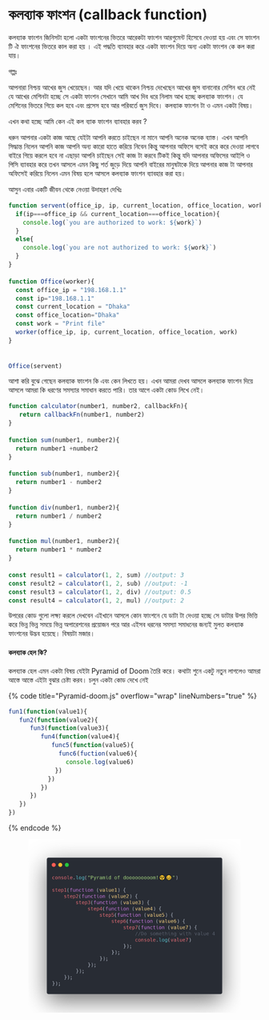 # কলব্যাক ফাংশন (callback function)

কলব্যাক ফাংশন জিনিসটা হলো একটা ফাংশনের ভিতরে আরেকটা ফাংশন আরগুমেন্ট হিসেবে দেওয়া হয় এবং সে ফাংশন টি ঐ ফাংশনের ভিতরে কাল করা হয় । এই পদ্ধতি ব্যাবহার করে একটা ফাংশন দিয়ে অন্য একটা ফাংশন কে কল করা যায়।&#x20;

গল্পঃ&#x20;

আপনারা নিশ্চয় আখের জুস খেয়েছেন। আর যদি খেয়ে থাকেন নিশ্চয় দেখেছেন আখের জুস বানানোর মেশিন ধরে নেই যে আখের মেশিনটা হচ্ছে সে একটা ফাংশন সেখানে আমি আখ দিব ধরে নিলাম আখ হচ্ছে কলব্যাক ফাংশন। যে মেশিনের ভিতরে গিয়ে কল হবে এবং প্রসেস হবে আর পরিবর্তে জুস দিবে। কলব্যাক ফাংশন টা ও এমন একটা বিষয়।&#x20;

এখন কথা হচ্ছে আমি কেন এই কল ব্যাক ফাংশন ব্যাবহার করব ?

ধরুন আপনার একটা কাজ আছে যেইটা আপনি করতে চাইছেন না মানে আপনি অনেক অনেক ব্যাস্ত। এখন আপনি সিদ্ধান্ত নিলেন আপনি কাজ আপনি অন্য কারো হাতে করিয়ে নিবেন কিন্তু আপনার অফিসে বসেই করে করে দেওয়া লাগবে বাইরে গিয়ে করলে হবে না এছাড়া আপনি চাইছেন সেই কাজ টা করবে টিকই কিন্তু যদি আপনার অফিসের আইপি ও পিসি ব্যাবহার করে তখন আসলে এমন কিছু শর্ত জুড়ে দিয়ে আপনি বাইরের মানুষটাকে দিয়ে আপনার কাজ টা আপনার অফিসেই করিয়ে নিলেন এমন বিষয় হলে আসলে কলব্যাক ফাংশন ব্যাবহার করা হয়।&#x20;

আসুন এবার একটি জীবন থেকে নেওয়া উদাহরণ দেখিঃ

```javascript
function servent(office_ip, ip, current_location, office_location, work){
  if(ip===office_ip && current_location===office_location){
    console.log(`you are authorized to work: ${work}`)
  }
  else{
    console.log(`you are not authorized to work: ${work}`)
  }
}

function Office(worker){
  const office_ip = "198.168.1.1"
  const ip="198.168.1.1"
  const current_location = "Dhaka"
  const office_location="Dhaka"
  const work = "Print file"
  worker(office_ip, ip, current_location, office_location, work)
}


Office(servent)
```

আশা করি বুঝে গেছেন কলব্যাক ফাংশন কি এবং কেন লিখতে হয়। এখন আমরা দেখব আসলে কলব্যাক ফাংশন দিয়ে আসলে আমরা কি ধরণের সমস্যার সমাধান করতে পারি। তার আগে একটা কোড লিখে নেই।

```javascript
function calculator(number1, number2, callbackFn){
   return callbackFn(number1, number2)
}

function sum(number1, number2){
  return number1 +number2
}

function sub(number1, number2){
  return number1 - number2
}

function div(number1, number2){
  return number1 / number2
}

function mul(number1, number2){
  return number1 * number2
}

const result1 = calculator(1, 2, sum) //output: 3
const result2 = calculator(1, 2, sub) //output: -1
const result3 = calculator(1, 2, div) //output: 0.5
const result4 = calculator(1, 2, mul) //output: 2
```

উপরের কোড গুলো লক্ষ্য করলে দেখবেন এইখানে আসলে কোন ফাংশনে যে ডাটা টা দেওয়া হচ্ছে সে ডাটার উপর ভিত্তি করে ভিন্ন ভিন্ন সময়ে ভিন্ন অপারেশনের প্রয়োজন পরে আর এইসব ধরনের সমস্যা সমাধনের জন্যই মুলত কলব্যাক ফাংশনের উদ্ভব হয়েছে। বিষয়টা মজার।&#x20;

#### কলব্যাক হেল কি?

কলব্যাক হেল এমন একটা বিষয় যেইটা Pyramid of Doom তৈরি করে। কথাটা শুনে একটু নতুন লাগলেও আমরা আস্তে আস্তে এইটা বুঝার চেষ্টা করব। চলুন একটা কোড দেখে নেই&#x20;

{% code title="Pyramid-doom.js" overflow="wrap" lineNumbers="true" %}
```javascript
fun1(function(value1){
   fun2(function(value2){
      fun3(function(value3){
         fun4(function(value4){
            func5(function(value5){
              func6(fuction(value6){
                console.log(value6)
             })
           })
         })
      })
   })
})
```
{% endcode %}

<figure><img src=".gitbook/assets/image.png" alt=""><figcaption></figcaption></figure>
